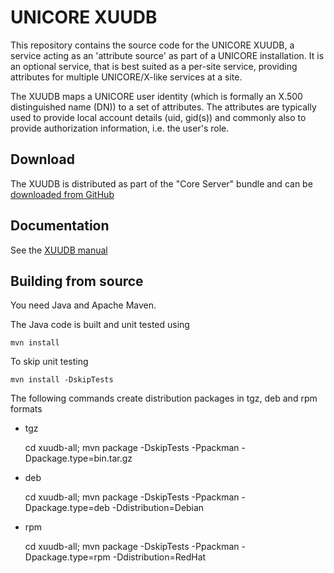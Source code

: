 # UNICORE XUUDB

This repository contains the source code for the UNICORE XUUDB,
a service acting as an 'attribute source' as part
of a UNICORE installation. It is an optional service, that is best
suited as a per-site service, providing attributes for multiple
UNICORE/X-like services at a site.

The XUUDB maps a UNICORE user identity (which is formally an X.500
distinguished name (DN)) to a set of attributes. The attributes are
typically used to provide local account details (uid, gid(s)) and
commonly also to provide authorization information, i.e. the
user's role.

## Download

The XUUDB is distributed as part of the "Core Server" bundle and can be
[downloaded from GitHub](https://github.com/UNICORE-EU/server-bundle/releases)

## Documentation

See the [XUUDB manual](https://unicore-docs.readthedocs.io/en/latest/admin-docs/xuudb/index.html)


## Building from source

You need Java and Apache Maven.

The Java code is built and unit tested using

    mvn install

To skip unit testing

    mvn install -DskipTests

The following commands create distribution packages
in tgz, deb and rpm formats


 * tgz

    cd xuudb-all; mvn package -DskipTests -Ppackman -Dpackage.type=bin.tar.gz

 * deb

    cd xuudb-all; mvn package -DskipTests -Ppackman -Dpackage.type=deb -Ddistribution=Debian

 * rpm

    cd xuudb-all; mvn package -DskipTests -Ppackman -Dpackage.type=rpm -Ddistribution=RedHat
